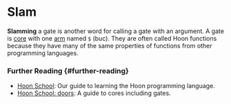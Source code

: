 # Slam

 **Slamming** a gate is another word for calling a gate with an argument. A gate is [core](core.md) with one [arm](arm.md) named `$` (buc). They are often called Hoon functions because they have many of the same properties of functions from other programming languages.

### Further Reading {#further-reading}

- [Hoon School](../build-on-urbit/hoon-school): Our guide to learning the Hoon programming language.
- [Hoon School: doors](../build-on-urbit/hoon-school/K-doors.md): A guide to cores including gates.
